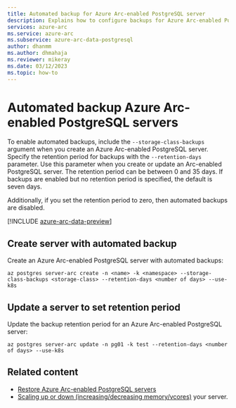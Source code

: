 ```yaml
---
title: Automated backup for Azure Arc-enabled PostgreSQL server
description: Explains how to configure backups for Azure Arc-enabled PostgreSQL server
services: azure-arc
ms.service: azure-arc
ms.subservice: azure-arc-data-postgresql
author: dhanmm
ms.author: dhmahaja
ms.reviewer: mikeray
ms.date: 03/12/2023
ms.topic: how-to
---
```


# Automated backup Azure Arc-enabled PostgreSQL servers

To enable automated backups, include the `--storage-class-backups` argument when you create an Azure Arc-enabled PostgreSQL server. Specify the retention period for backups with the `--retention-days` parameter. Use this parameter when you create or update an Arc-enabled PostgreSQL server. The retention period can be between 0 and 35 days. If backups are enabled but no retention period is specified, the default is seven days.

Additionally, if you set the retention period to zero, then automated backups are disabled. 

[!INCLUDE [azure-arc-data-preview](.../includes/azure-arc-data-preview.md)]

## Create server with automated backup

Create an Azure Arc-enabled PostgreSQL server with automated backups: 

```azurecli
az postgres server-arc create -n <name> -k <namespace> --storage-class-backups <storage-class> --retention-days <number of days> --use-k8s 
```

## Update a server to set retention period

Update the backup retention period for an Azure Arc-enabled PostgreSQL server: 

```azurecli
az postgres server-arc update -n pg01 -k test --retention-days <number of days> --use-k8s 
```

## Related content

- [Restore Azure Arc-enabled PostgreSQL servers](restore-postgresql.md)
- [Scaling up or down (increasing/decreasing memory/vcores)](scale-up-down-postgresql-server-using-cli.md) your server.
